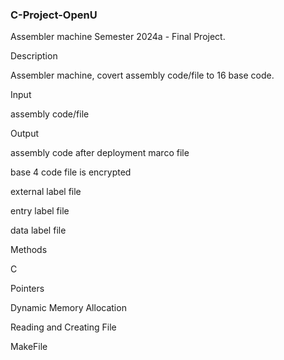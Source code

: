 
### **C-Project-OpenU**

Assembler machine
Semester 2024a - Final Project.

Description

Assembler machine, covert assembly code/file to 16 base code.

Input

assembly code/file

Output

assembly code after deployment marco file

base 4 code file is encrypted

external label file

entry label file

data label file

Methods

C

Pointers

Dynamic Memory Allocation

Reading and Creating File

MakeFile
